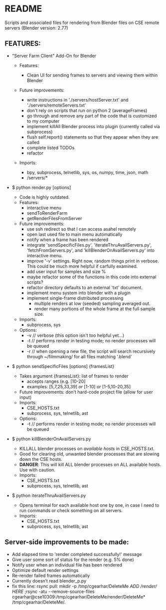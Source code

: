 # README

Scripts and associated files for rendering from Blender files on CSE remote servers (Blender version: 2.77)

## FEATURES:

* "Server Farm Client" Add-On for Blender
    * Features:
        * Clean UI for sending frames to servers and viewing them within Blender

    * Future improvements:
        * write instructions in './servers/hostServer.txt' and './servers/remoteServers.txt'
        * don't rely on scripts that run on python 2 (averageFrames)
        * go through and remove any part of the code that is customized to my computer
        * implement killAll Blender process into plugin (currently called via subprocess)
        * flush self.report() statements so that they appear when they are called
        * complete listed TODOs
        * refactor
    * Imports:
        * bpy, subprocess, telnetlib, sys, os, numpy, time, json, math
        * /servers/*

* $ python render.py [options]
    * Code is highly outdated.
    * Features:
        * interactive menu
        * sendToRenderFarm
        * getRenderFilesFromServer
    * Future improvements:
        * use ssh redirect so that I can access asahel remotely
        * open last used file to main menu automatically
        * notify when a frame has been rendered
        * integrate 'sendSpecificFiles.py', 'iterateThruAvailServers.py', 'fetchFromServers.py', and 'killBlenderOnAvailServers.py' into interactive menu.
        * improve '-v' settings. Right now, random things print in verbose. This could be much more helpful if carfully examined.
        * add user input for samples and size %
        * maybe refactor some of the functions in this code into external scripts?
        * refactor directory defaults to an external 'txt' document.
        * implement menu system into blender with a plugin
        * implement single-frame distributed processing
            * multiple renders at low (seeded) sampling averaged out.
            * render many portions of the whole frame at the full sample size.
    * Imports:
        * subprocess, sys
    * Options:
        * -v  // verbose (this option isn't too helpful yet...)
        * -t  // performs render in testing mode; no render processes will be queued
        * -r  // when opening a new file, the script will search recursively through ~/filmmaking/ for all files matching '<wildcard>.blend'


* $ python sendSpecificFiles [options] {framesList}
    * Takes argument {framesList}: list of frames to render
        * accepts ranges (e.g. [10-20]
        * examples: [5,7,25,33,39] _or_ [1-10] _or_ [1-5,10-20,35]
    * Future improvements: don't hard-code project file (allow for user input)
    * Imports:
        * CSE_HOSTS.txt
        * subprocess, sys, telnetlib, ast
    * Options:
        * -t  // performs render in testing mode; no render processes will be queued


* $ python killBlenderOnAvailServers.py
    * KILLALL blender processes on  _available hosts_ in CSE\_HOSTS.txt.
    * Good for clearing old, unwanted blender processes that are slowing down the CSE hosts.
    * __DANGER__: This will kill ALL blender processes on ALL available hosts. Use with caution.
    * Imports:
        * CSE_HOSTS.txt
        * subprocess, sys, telnetlib, ast


* $ python iterateThruAvailServers.py
    * Opens terminal for each available host one by one, in case I need to run commands or check something on all servers.
    * Imports:
        * CSE_HOSTS.txt
        * subprocess, sys, telnetlib, ast



## Server-side improvements to be made:
* Add elapsed time to 'render completed successfully!' message
* Give user some sort of status for the render (e.g. 5% done)
* Notify user when an individual file has been rendered
* Optimize default render settings
* Re-render failed frames automatically
* Currently doesn’t read blender\_p.py
* fix this line: rsync pull: mkdir -p /tmp/cgearhar/DeleteMe *ADD /render/ HERE* ;rsync -atu --remove-source-files cgearhar@cse10309:/tmp/cgearhar/DeleteMe/render/DeleteMe* /tmp/cgearhar/DeleteMe/.
